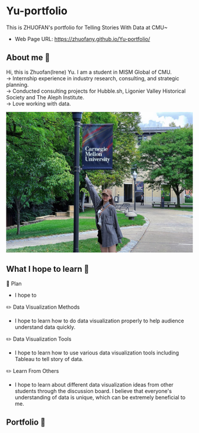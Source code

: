 # Yu-portfolio
This is ZHUOFAN's portfolio for Telling Stories With Data at CMU~  
* Web Page URL: https://zhuofany.github.io/Yu-portfolio/

## About me :dolphin:
Hi, this is Zhuofan(Irene) Yu. I am a student in MISM Global of CMU.  
-> Internship experience in industry research, consulting, and strategic planning.  
-> Conducted consulting projects for Hubble.sh, Ligonier Valley Historical Society and The Aleph Institute.  
-> Love working with data.  
  
![image](https://github.com/zhuofany/Yu-portfolio/blob/main/about%20me.jpg)  

## What I hope to learn 🔔
:dart: Plan  
*  I hope to 

:pencil2:  Data Visualization Methods  
* I hope to learn how to do data visualization properly to help audience understand data quickly.  

:pencil2:  Data Visualization Tools  
* I hope to learn how to use various data visualization tools including Tableau to tell story of data.  

:pencil2:  Learn From Others  
* I hope to learn about different data visualization ideas from other students through the discussion board. I believe that everyone's understanding of data is unique, which can be extremely beneficial to me.



## Portfolio :page_with_curl:


